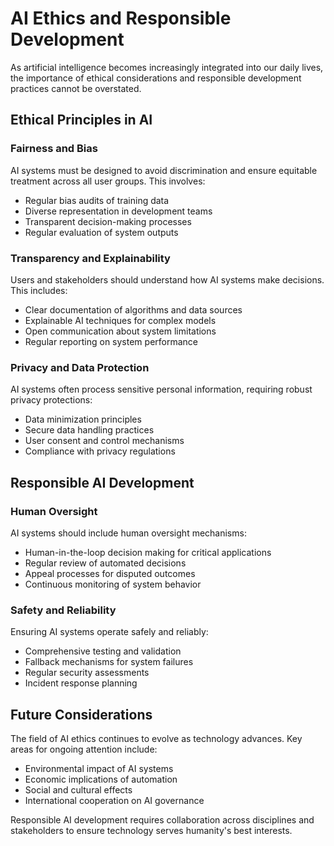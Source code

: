 # AI Ethics and Responsible Development

As artificial intelligence becomes increasingly integrated into our daily lives, the importance of ethical considerations and responsible development practices cannot be overstated.

## Ethical Principles in AI

### Fairness and Bias
AI systems must be designed to avoid discrimination and ensure equitable treatment across all user groups. This involves:

- Regular bias audits of training data
- Diverse representation in development teams
- Transparent decision-making processes
- Regular evaluation of system outputs

### Transparency and Explainability
Users and stakeholders should understand how AI systems make decisions. This includes:

- Clear documentation of algorithms and data sources
- Explainable AI techniques for complex models
- Open communication about system limitations
- Regular reporting on system performance

### Privacy and Data Protection
AI systems often process sensitive personal information, requiring robust privacy protections:

- Data minimization principles
- Secure data handling practices
- User consent and control mechanisms
- Compliance with privacy regulations

## Responsible AI Development

### Human Oversight
AI systems should include human oversight mechanisms:

- Human-in-the-loop decision making for critical applications
- Regular review of automated decisions
- Appeal processes for disputed outcomes
- Continuous monitoring of system behavior

### Safety and Reliability
Ensuring AI systems operate safely and reliably:

- Comprehensive testing and validation
- Fallback mechanisms for system failures
- Regular security assessments
- Incident response planning

## Future Considerations

The field of AI ethics continues to evolve as technology advances. Key areas for ongoing attention include:

- Environmental impact of AI systems
- Economic implications of automation
- Social and cultural effects
- International cooperation on AI governance

Responsible AI development requires collaboration across disciplines and stakeholders to ensure technology serves humanity's best interests.